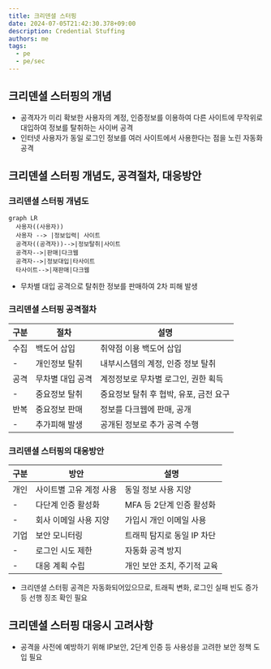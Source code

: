 ```yaml
---
title: 크리덴셜 스터핑
date: 2024-07-05T21:42:30.378+09:00
description: Credential Stuffing
authors: me
tags: 
  - pe
  - pe/sec
---
```


## 크리덴셜 스터핑의 개념

- 공격자가 미리 확보한 사용자의 계정, 인증정보를 이용하여 다른 사이트에 무작위로 대입하여 정보를 탈취하는 사이버 공격
- 인터넷 사용자가 동일 로그인 정보를 여러 사이트에서 사용한다는 점을 노린 자동화 공격

## 크리덴셜 스터핑 개념도, 공격절차, 대응방안

### 크리덴셜 스터핑 개념도

```mermaid
graph LR
  사용자((사용자))
  사용자 --> |정보입력| 사이트
  공격자((공격자))-->|정보탈취|사이트
  공격자-->|판매|다크웹
  공격자-->|정보대입|타사이트
  타사이트-->|재판매|다크웹
```

- 무차별 대입 공격으로 탈취한 정보를 판매하여 2차 피해 발생

### 크리덴셜 스터핑 공격절차

| 구분 | 절차 | 설명 |
| --- | --- | --- |
| 수집 | 백도어 삽입 | 취약점 이용 백도어 삽입 |
| - | 개인정보 탈취 | 내부시스템의 계정, 인증 정보 탈취 |
| 공격 | 무차별 대입 공격 | 계정정보로 무차별 로그인, 권한 획득 |
| - | 중요정보 탈취 | 중요정보 탈취 후 협박, 유포, 금전 요구 |
| 반복 | 중요정보 판매 | 정보를 다크웹에 판매, 공개 |
| - | 추가피해 발생 | 공개된 정보로 추가 공격 수행 |

### 크리덴셜 스터핑의 대응방안

| 구분 | 방안 | 설명 |
| --- | --- | --- |
| 개인 | 사이트별 고유 계정 사용 | 동일 정보 사용 지양 |
| - | 다단계 인증 활성화 | MFA 등 2단계 인증 활성화 |
| - | 회사 이메일 사용 지양 | 가입시 개인 이메일 사용 |
| 기업 | 보안 모니터링 | 트래픽 탐지로 동일 IP 차단 |
| - | 로그인 시도 제한 | 자동화 공격 방지 |
| - | 대응 계획 수립 | 개인 보안 조치, 주기적 교육 |

- 크리덴셜 스터핑 공격은 자동화되어있으므로, 트래픽 변화, 로그인 실패 빈도 증가 등 선행 징조 확인 필요

## 크리덴셜 스터핑 대응시 고려사항

- 공격을 사전에 예방하기 위해 IP보안, 2단계 인증 등 사용성을 고려한 보안 정책 도입 필요
